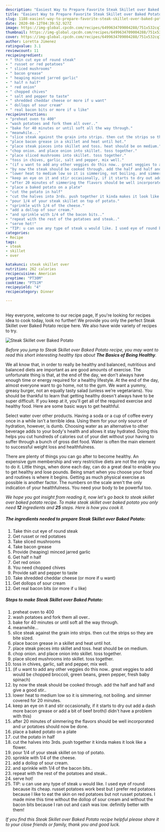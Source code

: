 ```yaml
---
description: "Easiest Way to Prepare Favorite Steak Skillet over Baked Potato"
title: "Easiest Way to Prepare Favorite Steak Skillet over Baked Potato"
slug: 1188-easiest-way-to-prepare-favorite-steak-skillet-over-baked-potato
date: 2020-08-12T04:39:52.927Z
image: https://img-global.cpcdn.com/recipes/6499634709004288/751x532cq70/steak-skillet-over-baked-potato-recipe-main-photo.jpg
thumbnail: https://img-global.cpcdn.com/recipes/6499634709004288/751x532cq70/steak-skillet-over-baked-potato-recipe-main-photo.jpg
cover: https://img-global.cpcdn.com/recipes/6499634709004288/751x532cq70/steak-skillet-over-baked-potato-recipe-main-photo.jpg
author: Loretta Jimenez
ratingvalue: 3.1
reviewcount: 11
recipeingredient:
- " thin cut eye of round steak"
- " russet or red potatoes"
- " sliced mushrooms"
- " bacon grease"
- " heaping minced jarred garlic"
- " half n half"
- " red onion"
- " chopped chives"
- " salt and pepper to taste"
- " shredded cheddar cheese or more if u want"
- " dollops of sour cream"
- " real bacon bits or more if u like"
recipeinstructions:
- "preheat oven to 400"
- "wash potatoes and fork them all over.."
- "bake for 40 minutes or until soft all the way through."
- "meanwhile..."
- "slice steak against the grain into strips. then cut the strips so they are bite sized."
- "place bacon grease in a skillet and heat until hot."
- "place steak pieces into skillet and toss. heat should be on medium."
- "chop onion. and place onion into skillet. toss together."
- "place sliced mushrooms into skillet. toss together."
- "toss in chives, garlic, salt and pepper, mix well."
- "(if u want to add any other veggies do this now.. great veggies to add would be chopped broccoli, green beans, green pepper, fresh baby spinach)"
- "by now the steak should be cooked through. add the half and half and give a good stir.."
- "lower heat to medium low so it is simmering, not boiling. and simmer covered for 20 minutes."
- "keep an eye on it and stir occasionally, if it starts to dry out add a dash more bacon grease or add a bit of beef broth(I didn&#39;t have a problem with this)"
- "after 20 minutes of simmering the flavors should be well incorporated and ur potatoes should now be done."
- "place a baked potato on a plate"
- "cut the potato in half"
- "cut the halves into 3rds. push together it kinda makes it look like a flower."
- "pour 1/4 of your steak skillet on top of potato."
- "sprinkle with 1/4 of the cheese."
- "add a dollop of sour cream."
- "and sprinkle with 1/4 of the bacon bits.."
- "repeat with the rest of the potatoes and steak.."
- "serve hot!"
- "TIP: u can use any type of steak u would like. I used eye of round because its cheap.  russet potatoes work best but I prefer red potatoes because I like to eat the skin on red potatoes but not russet potatoes. I made mine this time without the dollop of sour cream and without the bacon bits because I ran out and cash was low. definitly better with them!"
categories:
- Recipe
tags:
- steak
- skillet
- over

katakunci: steak skillet over 
nutrition: 262 calories
recipecuisine: American
preptime: "PT30M"
cooktime: "PT51M"
recipeyield: "4"
recipecategory: Dinner

---
```

<br>
Hey everyone, welcome to our recipe page, If you're looking for recipes idea to cook today, look no further! We provide you only the perfect Steak Skillet over Baked Potato recipe here. We also have wide variety of recipes to try.
<br>


![Steak Skillet over Baked Potato](https://img-global.cpcdn.com/recipes/6499634709004288/751x532cq70/steak-skillet-over-baked-potato-recipe-main-photo.jpg)

<i>Before you jump to Steak Skillet over Baked Potato recipe, you may want to read this short interesting healthy tips about <strong>The Basics of Being Healthy</strong>.</i>

We all know that, in order to really be healthy and balanced, nutritious and balanced diets are important as are good amounts of exercise. The unfortunate thing is that, at the end of the day, we don't always have enough time or energy required for a healthy lifestyle. At the end of the day, almost everyone want to go home, not to the gym. We want a yummy, greasy burger, not an equally tasty salad (unless we’re vegetarians). You should be thankful to learn that getting healthy doesn't always have to be super difficult. If you keep at it, you'll get all of the required exercise and healthy food. Here are some basic ways to get healthful.

Select water over other products. Having a soda or a cup of coffee every once in a while isn’t a terrible idea. Using them for your only source of hydration, however, is dumb. Choosing water as an alternative to other beverage adds to your body's health and allows it stay hydrated. Doing this helps you cut hundreds of calories out of your diet without your having to suffer through a bunch of gross diet food. Water is often the main element to successful weight loss and healthfulness.

There are plenty of things you can go after to become healthy. An expensive gym membership and very restrictive diets are not the only way to do it. Little things, when done each day, can do a great deal to enable you to get healthy and lose pounds. Being smart when you choose your food and routines is where it begins. Getting as much physical exercise as possible is another factor. The numbers on the scale aren't the only indication of your healthfulness. You need your body to be powerful too. 


<i>We hope you got insight from reading it, now let's go back to steak skillet over baked potato recipe. To make steak skillet over baked potato you only need <strong>12</strong> ingredients and <strong>25</strong> steps. Here is how you cook it.
</i>

##### The ingredients needed to prepare Steak Skillet over Baked Potato:

1. Take  thin cut eye of round steak
1. Get  russet or red potatoes
1. Take  sliced mushrooms
1. Take  bacon grease
1. Provide  (heaping) minced jarred garlic
1. Get  half n half
1. Get  red onion
1. You need  chopped chives
1. Provide  salt and pepper to taste
1. Take  shredded cheddar cheese (or more if u want)
1. Get  dollops of sour cream
1. Get  real bacon bits (or more if u like)


##### Steps to make Steak Skillet over Baked Potato:

1. preheat oven to 400
1. wash potatoes and fork them all over..
1. bake for 40 minutes or until soft all the way through.
1. meanwhile...
1. slice steak against the grain into strips. then cut the strips so they are bite sized.
1. place bacon grease in a skillet and heat until hot.
1. place steak pieces into skillet and toss. heat should be on medium.
1. chop onion. and place onion into skillet. toss together.
1. place sliced mushrooms into skillet. toss together.
1. toss in chives, garlic, salt and pepper, mix well.
1. (if u want to add any other veggies do this now.. great veggies to add would be chopped broccoli, green beans, green pepper, fresh baby spinach)
1. by now the steak should be cooked through. add the half and half and give a good stir..
1. lower heat to medium low so it is simmering, not boiling. and simmer covered for 20 minutes.
1. keep an eye on it and stir occasionally, if it starts to dry out add a dash more bacon grease or add a bit of beef broth(I didn&#39;t have a problem with this)
1. after 20 minutes of simmering the flavors should be well incorporated and ur potatoes should now be done.
1. place a baked potato on a plate
1. cut the potato in half
1. cut the halves into 3rds. push together it kinda makes it look like a flower.
1. pour 1/4 of your steak skillet on top of potato.
1. sprinkle with 1/4 of the cheese.
1. add a dollop of sour cream.
1. and sprinkle with 1/4 of the bacon bits..
1. repeat with the rest of the potatoes and steak..
1. serve hot!
1. TIP: u can use any type of steak u would like. I used eye of round because its cheap.  russet potatoes work best but I prefer red potatoes because I like to eat the skin on red potatoes but not russet potatoes. I made mine this time without the dollop of sour cream and without the bacon bits because I ran out and cash was low. definitly better with them!


<i>If you find this Steak Skillet over Baked Potato recipe helpful please share it to your close friends or family, thank you and good luck.</i>
